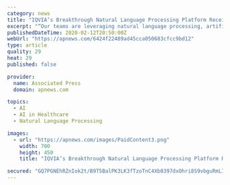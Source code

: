 ```yaml
---
category: news
title: "IQVIA’s Breakthrough Natural Language Processing Platform Receives 2019 Fierce Innovation Award"
excerpt: "“Our teams are leveraging natural language processing, artificial intelligence and machine learning to drive healthcare breakthroughs ... healthcare stakeholders identify disease patterns and correlate with the precise treatment path and therapy needed for better outcomes. IQVIA’s insights and execution capabilities help biotech, medical ..."
publishedDateTime: 2020-02-12T20:50:00Z
webUrl: "https://apnews.com/6424f22489ad45cca050683cfcc9bd12"
type: article
quality: 29
heat: 29
published: false

provider:
  name: Associated Press
  domain: apnews.com

topics:
  - AI
  - AI in Healthcare
  - Natural Language Processing

images:
  - url: "https://apnews.com/images/PaidContent3.png"
    width: 700
    height: 450
    title: "IQVIA’s Breakthrough Natural Language Processing Platform Receives 2019 Fierce Innovation Award"

secured: "GQ7PGNEhRZnIok2t/B9T5BalPK3LK3fTzoTnC4Xb0397dxOhri8S9vbguRmLIh0TAcMv+VJDqTKOpiG4PoI7jMMmGeR38xeIfklwIKCZsOzCLah/AI+09v1cvVz6IuwyN0GqtAeHKdiN0L4eVeYkh2eFVbIbCpqqD8K2Oq4E+XL7o4VUV/fIdKYUIKGAJL14cf7e8qYuYckWOB6l7NOgrHZ1ukvQkOj+VGZLsGtt5aCWU/2taHC6dehH2Rw9O2If4UqaN4ughTQXOw4CctV3fkkq8BAr1Vq0VhAGZgLB9p9F8F6zwbaS7orLTxCVd7r1;kzDH0Qa9V/p361zeriqRIA=="
---
```


